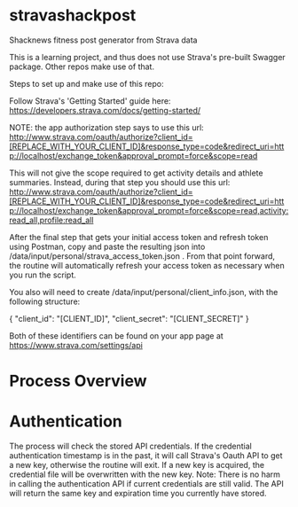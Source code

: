 # stravashackpost
 Shacknews fitness post generator from Strava data

This is a learning project, and thus does not use Strava's pre-built Swagger package.  Other repos make use of that.

Steps to set up and make use of this repo:

Follow Strava's 'Getting Started' guide here: https://developers.strava.com/docs/getting-started/

NOTE: the app authorization step says to use this url: http://www.strava.com/oauth/authorize?client_id=[REPLACE_WITH_YOUR_CLIENT_ID]&response_type=code&redirect_uri=http://localhost/exchange_token&approval_prompt=force&scope=read

This will not give the scope required to get activity details and athlete summaries.  Instead, during that step you should use this url: http://www.strava.com/oauth/authorize?client_id=[REPLACE_WITH_YOUR_CLIENT_ID]&response_type=code&redirect_uri=http://localhost/exchange_token&approval_prompt=force&scope=read,activity:read_all,profile:read_all

After the final step that gets your initial access token and refresh token using Postman, copy and paste the resulting json into /data/input/personal/strava_access_token.json . From that point forward, the routine will automatically refresh your access token as necessary when you run the script.

You also will need to create /data/input/personal/client_info.json, with the following structure:

{
    "client_id": "[CLIENT_ID]",
    "client_secret": "[CLIENT_SECRET]"
}

Both of these identifiers can be found on your app page at https://www.strava.com/settings/api

# Process Overview

# Authentication
The process will check the stored API credentials.  If the credential authentication timestamp is in the past, it will call Strava's Oauth API to get a new key, otherwise the routine will exit. If a new key is acquired, the credential file will be overwritten with the new key.  Note: There is no harm in calling the authentication API if current credentials are still valid.  The API will return the same key and expiration time you currently have stored.  


